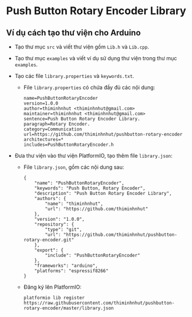 # Push Button Rotary Encoder Library

## Ví dụ cách tạo thư viện cho Arduino

* Tạo thư mục ``src`` và viết thư viện gồm ``Lib.h`` và ``Lib.cpp``.

* Tạo thư mục ``examples`` và viết ví dụ sử dụng thư viện trong thư mục ``examples``.

* Tạo các file ``library.properties`` và ``keywords.txt``.

  * File ``library.properties`` có chứa đầy đủ các nội dung:

        name=PushButtonRotaryEncoder
        version=1.0.0
        author=thiminhnhut <thiminhnhut@gmail.com>
        maintainer=thiminhnhut <thiminhnhut@gmail.com>
        sentence=Push Button Rotary Encoder Library.
        paragraph=Rotary Encoder.
        category=Communication
        url=https://github.com/thiminhnhut/pushbutton-rotary-encoder
        architectures=*
        includes=PushButtonRotaryEncoder.h

* Đưa thư viện vào thư viện PlatformIO, tạo thêm file ``library.json``:

  * File ``library.json``, gồm các nội dung sau:

        {
            "name": "PushButtonRotaryEncoder",
            "keywords": "Push Button, Rotary Encoder",
            "description": "Push Button Rotary Encoder Library",
            "authors": {
                "name": "thiminhnhut",
                "url": "https://github.com/thiminhnhut"
            },
            "version": "1.0.0",
            "repository": {
                "type": "git",
                "url": "https://github.com/thiminhnhut/pushbutton-rotary-encoder.git"
            },
            "export": {
                "include": "PushButtonRotaryEncoder"
            },
            "frameworks": "arduino",
            "platforms": "espressif8266"
        }

  * Đăng ký lên PlatformIO:

        platformio lib register https://raw.githubusercontent.com/thiminhnhut/pushbutton-rotary-encoder/master/library.json
